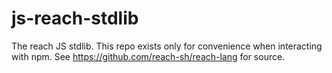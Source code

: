 # js-reach-stdlib
The reach JS stdlib. This repo exists only for convenience when interacting with npm. See https://github.com/reach-sh/reach-lang for source.
